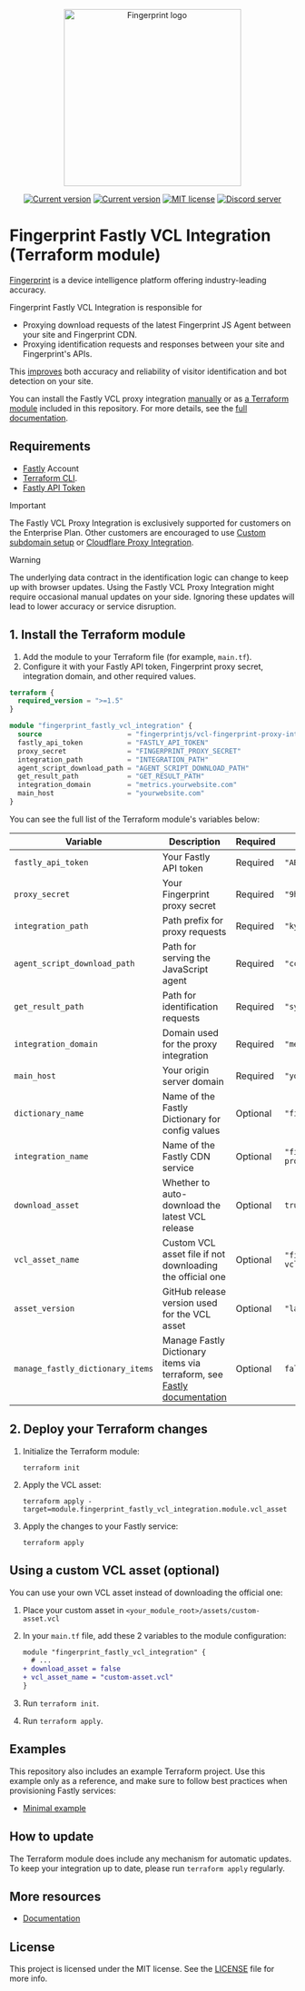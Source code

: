 <p align="center">
<a href="https://fingerprint.com">
<picture>
<source media="(prefers-color-scheme: dark)" srcset="https://fingerprintjs.github.io/home/resources/logo_light.svg" />
<source media="(prefers-color-scheme: light)" srcset="https://fingerprintjs.github.io/home/resources/logo_dark.svg" />
<img src="https://fingerprintjs.github.io/home/resources/logo_dark.svg" alt="Fingerprint logo" width="312px" />
</picture>
</a>
</p>

<p align="center">
<a href="https://registry.terraform.io/modules/fingerprintjs/vcl-fingerprint-proxy-integration/fastly/latest"><img src="https://img.shields.io/badge/dynamic/json?url=https%3A%2F%2Fregistry.terraform.io%2Fv2%2Fmodules%2Ffingerprintjs%2Fvcl-fingerprint-proxy-integration%2Ffastly%3Finclude%3Dlatest-version&query=%24.included%5B0%5D.attributes.version&prefix=v&label=Terraform" alt="Current version"></a>
<a href="https://github.com/fingerprintjs/terraform-fastly-vcl-fingerprint-proxy-integration"><img src="https://img.shields.io/github/v/release/fingerprintjs/terraform-fastly-vcl-fingerprint-proxy-integration" alt="Current version"></a>
<a href="https://opensource.org/licenses/MIT"><img src="https://img.shields.io/:license-mit-blue.svg" alt="MIT license"></a>
<a href="https://discord.gg/39EpE2neBg"><img src="https://img.shields.io/discord/852099967190433792?style=logo&label=Discord&logo=Discord&logoColor=white" alt="Discord server"></a>
</p>

# Fingerprint Fastly VCL Integration (Terraform module)

[Fingerprint](https://fingerprint.com/) is a device intelligence platform offering industry-leading accuracy.

Fingerprint Fastly VCL Integration is responsible for

- Proxying download requests of the latest Fingerprint JS Agent between your site and Fingerprint CDN.
- Proxying identification requests and responses between your site and Fingerprint's APIs.

This [improves](https://dev.fingerprint.com/docs/fastly-vcl-proxy-integration#the-benefits-of-using-the-fastly-vcl-proxy-integration) both accuracy and reliability of visitor identification and bot detection on your site.

You can install the Fastly VCL proxy integration [manually](https://dev.fingerprint.com/docs/deploy-fastly-vcl-manually) or as [a Terraform module](https://registry.terraform.io/modules/fingerprintjs/vcl-fingerprint-proxy-integration/fastly/latest) included in this repository. For more details, see the [full documentation](https://dev.fingerprint.com/docs/fastly-vcl-proxy-integration).


## Requirements

- [Fastly](https://www.fastly.com/signup) Account
- [Terraform CLI](https://developer.hashicorp.com/terraform/install).
- [Fastly API Token](https://manage.fastly.com/account/tokens)

> [!IMPORTANT]  
> The Fastly VCL Proxy Integration is exclusively supported for customers on the Enterprise Plan. Other customers are encouraged to use [Custom subdomain setup](https://dev.fingerprint.com/docs/custom-subdomain-setup) or [Cloudflare Proxy Integration](https://dev.fingerprint.com/docs/cloudflare-integration).

> [!WARNING]  
> The underlying data contract in the identification logic can change to keep up with browser updates. Using the Fastly VCL Proxy Integration might require occasional manual updates on your side. Ignoring these updates will lead to lower accuracy or service disruption.

## 1. Install the Terraform module

1. Add the module to your Terraform file (for example, `main.tf`).
2. Configure it with your Fastly API token, Fingerprint proxy secret, integration domain, and other required values.

```terraform
terraform {
  required_version = ">=1.5"
}

module "fingerprint_fastly_vcl_integration" {
  source                     = "fingerprintjs/vcl-fingerprint-proxy-integration/fastly"
  fastly_api_token           = "FASTLY_API_TOKEN"
  proxy_secret               = "FINGERPRINT_PROXY_SECRET"
  integration_path           = "INTEGRATION_PATH"
  agent_script_download_path = "AGENT_SCRIPT_DOWNLOAD_PATH"
  get_result_path            = "GET_RESULT_PATH"
  integration_domain         = "metrics.yourwebsite.com"
  main_host                  = "yourwebsite.com"
}
```

You can see the full list of the Terraform module's variables below:

| Variable                         | Description                                                                                                                                                                                   | Required | Example                                        |
|----------------------------------|-----------------------------------------------------------------------------------------------------------------------------------------------------------------------------------------------|----------|------------------------------------------------|
| `fastly_api_token`               | Your Fastly API token                                                                                                                                                                         | Required | `"ABC123...xyz"`                               |
| `proxy_secret`                   | Your Fingerprint proxy secret                                                                                                                                                                 | Required | `"9h7jk2s1"`                                   |
| `integration_path`               | Path prefix for proxy requests                                                                                                                                                                | Required | `"kyfy7t0a"`                                   |
| `agent_script_download_path`     | Path for serving the JavaScript agent                                                                                                                                                         | Required | `"cc7bu2o8"`                                   |
| `get_result_path`                | Path for identification requests                                                                                                                                                              | Required | `"sy5k3279"`                                   |
| `integration_domain`             | Domain used for the proxy integration                                                                                                                                                         | Required | `"metrics.yourwebsite.com"`                    |
| `main_host`                      | Your origin server domain                                                                                                                                                                     | Required | `"yourwebsite.com"`                            |
| `dictionary_name`                | Name of the Fastly Dictionary for config values                                                                                                                                               | Optional | `"fingerprint_config"`                         |
| `integration_name`               | Name of the Fastly CDN service                                                                                                                                                                | Optional | `"fingerprint-fastly-vcl-proxy-integration"`   |
| `download_asset`                 | Whether to auto-download the latest VCL release                                                                                                                                               | Optional | `true`                                         |
| `vcl_asset_name`                 | Custom VCL asset file if not downloading the official one                                                                                                                                     | Optional | `"fingerprint-pro-fastly-vcl-integration.vcl"` |
| `asset_version`                  | GitHub release version used for the VCL asset                                                                                                                                                 | Optional | `"latest"`                                     |
| `manage_fastly_dictionary_items` | Manage Fastly Dictionary items via terraform, see [Fastly documentation](https://registry.terraform.io/providers/fastly/fastly/latest/docs/resources/service_dictionary_items#manage_items-1) | Optional | `false`                                        |

## 2. Deploy your Terraform changes

1. Initialize the Terraform module:
   
    ```shell
    terraform init
    ```

2. Apply the VCL asset:

    ```shell
    terraform apply -target=module.fingerprint_fastly_vcl_integration.module.vcl_asset
    ```

3. Apply the changes to your Fastly service:

    ```shell
    terraform apply
    ```

## Using a custom VCL asset (optional)

You can use your own VCL asset instead of downloading the official one: 

1. Place your custom asset in `<your_module_root>/assets/custom-asset.vcl`
2. In your `main.tf` file, add these 2 variables to the module configuration:

    ```diff
    module "fingerprint_fastly_vcl_integration" {
      # ...
    + download_asset = false
    + vcl_asset_name = "custom-asset.vcl"
    }
    ```

3. Run `terraform init`.
4. Run `terraform apply`.

## Examples

This repository also includes an example Terraform project. Use this example only as a reference, and make sure to follow best practices when provisioning Fastly services:

- [Minimal example](./examples/minimal/)

## How to update

The Terraform module does include any mechanism for automatic updates. To keep your integration up to date, please run `terraform apply` regularly.

## More resources

- [Documentation](https://dev.fingerprint.com/docs/fastly-vcl-proxy-integration)

## License

This project is licensed under the MIT license. See the [LICENSE](/LICENSE) file for more info.


